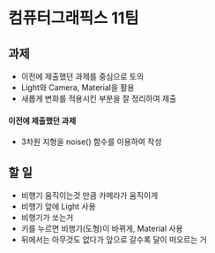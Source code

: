 # 컴퓨터그래픽스 11팀

## 과제
- 이전에 제출했던 과제를 중심으로 토의
- Light와 Camera, Material을 활용
- 새롭게 변화를 적용시킨 부분을 잘 정리하여 제출

#### 이전에 제출했던 과제
- 3차원 지형을 noise() 함수를 이용하여 작성

## 할 일
- 비행기 움직이는것 만큼 카메라가 움직이게
- 비행기 앞에 Light 사용
- 비행기가 쏘는거
- 키를 누르면 비행기(도형)이 바뀌게, Material 사용
- 뒤에서는 아무것도 없다가 앞으로 갈수록 달이 떠오르는 거
